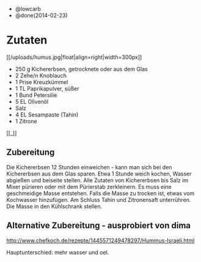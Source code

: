 - @lowcarb
- @done(2014-02-23)

# Zutaten
[[/uploads/humus.jpg|float|align=right|width=300px]]

- 250 g	 Kichererbsen, getrocknete oder aus dem Glas
- 2 Zehe/n	 Knoblauch
- 1 Prise	 Kreuzkümmel
- 1 TL	 Paprikapulver, süßer
- 1 Bund	 Petersilie
- 5 EL	 Olivenöl
- 	 Salz
- 4 EL	 Sesampaste (Tahin)
- 1 	 Zitrone

[[_]]

## Zubereitung

Die Kichererbsen 12 Stunden einweichen - kann man sich bei den Kichererbsen aus dem Glas sparen. Etwa 1 Stunde weich kochen, Wasser abgießen und beiseite stellen. 
Alle Zutaten von Kichererbsen bis Salz im Mixer pürieren oder mit dem Pürierstab zerkleinern. Es muss eine geschmeidige Masse entstehen. Falls die Masse zu trocken ist, etwas vom Kochwasser hinzufügen. Am Schluss Tahin und Zitronensaft unterrühren. Die Masse in den Kühlschrank stellen. 

## Alternative Zubereitung - ausprobiert von dima
http://www.chefkoch.de/rezepte/1445571249478297/Hummus-Israeli.html

Hauptunterschied: mehr wasser und oel.